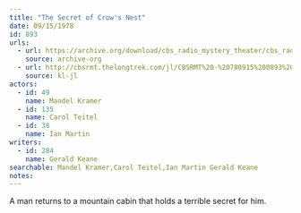 ```yaml
---
title: "The Secret of Crow's Nest"
date: 09/15/1978
id: 893
urls: 
  - url: https://archive.org/download/cbs_radio_mystery_theater/cbs_radio_mystery_theater-0851-0900.zip/cbs_radio_mystery_theater-0851-0900%2Fcbsrmt_0893_the_secret_of_crows_nest.mp3
    source: archive-org
  - url: http://cbsrmt.thelongtrek.com/jl/CBSRMT%20-%20780915%200893%20The%20Secret%20Of%20Crow%27s%20Nest_jl.mp3
    source: kl-jl
actors:  
  - id: 49
    name: Mandel Kramer  
  - id: 135
    name: Carol Teitel  
  - id: 38
    name: Ian Martin
writers:  
  - id: 284
    name: Gerald Keane
searchable: Mandel Kramer,Carol Teitel,Ian Martin Gerald Keane
notes:  
---
```

A man returns to a mountain cabin that holds a terrible secret for him.